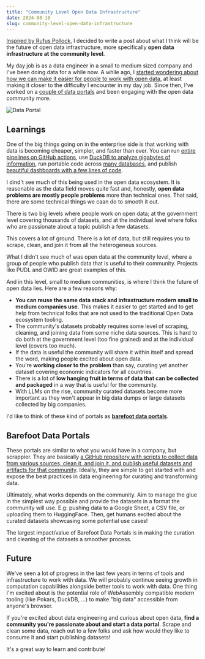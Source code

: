 ```yaml
---
title: "Community Level Open Data Infrastructure"
date: 2024-08-10
slug: community-level-open-data-infrastructure
---
```


[Inspired by Rufus Pollock](https://github.com/datopian/datahub/issues/1138#issuecomment-2198126846), I decided to write a post about what I think will be the future of open data infrastructure, more specifically **open data infrastructure at the community level**.

My day job is as a data engineer in a small to medium sized company and I've been doing data for a while now. A while ago, I [started wondering about how we can make it easier for people to work with open data](https://handbook.davidgasquez.com/Open+Data), at least making it closer to the difficulty I encounter in my day job. Since then, I've worked on a [couple of data portals](/modern-open-data-portals) and been engaging with the open data community more.

![Data Portal](/images/dataflow.png)

## Learnings

One of the big things going on in the enterprise side is that working with data is becoming cheaper, simpler, and faster than ever. You can run [entire pipelines on GitHub actions](https://github.com/simonw/ca-fires-history), use [DuckDB to analyze gigabytes of information](https://x.com/severo_dev/status/1759537328228348220), run portable code across [many databases](https://ibis-project.org/), and publish [beautiful dashboards with a few lines of code](https://evidence.dev/).

I dind't see much of this being used in the open data ecosystem. It is reasonable as the data field moves quite fast and, honestly, **open data problems are mostly people problems** more than technical ones. That said, there are some technical things we caan do to smooth it out.

There is two big levels where people work on open data; at the government level covering thousands of datasets, and at the individual level where folks who are passionate about a topic publish a few datasets.

This covers a lot of ground. There is a lot of data, but still requires you to scrape, clean, and join it from all the heterogeneus sources.

What I didn't see much of was open data at the community level, where a group of people who publish data that is useful to their community. Projects like PUDL and OWID are great examples of this.

And in this level, small to medium communities, is where I think the future of open data lies. Here are a few reasons why:

- **You can reuse the same data stack and infrastructure modern small to medium companies use**. This makes it easier to get started and to get help from technical folks that are not used to the traditional Open Data ecosystem tooling.
- The community's datasets probably requires some level of scraping, cleaning, and joining data from some niche data sources. This is hard to do both at the government level (too fine grained) and at the individual level (covers too much).
- If the data is useful the community will share it within itself and spread the word, making people excited about open data.
- You're **working closer to the problem** than say, curating yet another dataset covering economic indicators for all countries.
- There is a lot of **low hanging fruit in terms of data that can be collected and packaged** in a way that is useful for the community.
- With LLMs on the rise, community curated datasets become more important as they won't appear in big data dumps or large datasets collected by big companies.

I'd like to think of these kind of portals as [**barefoot data portals**](https://maggieappleton.com/home-cooked-software).

## Barefoot Data Portals

These portals are similar to what you would have in a company, but scrappier. They are basically [a GitHub repository with scripts to collect data from various sources, clean it, and join it, and publish useful datasets and artifacts for that community](https://github.com/datonic/datadex). Ideally, they are simple to get started with and expose the best practices in data engineering for curating and transforming data.

Ultimately, what works depends on the community. Aim to manage the glue in the simplest way possible and provide the datasets in a format the community will use. E.g: pushing data to a Google Sheet, a CSV file, or uploading them to HuggingFace. Then, get humans excited about the curated datasets showcasing some potential use cases!

The largest impact/value of Barefoot Data Portals is in making the curation and cleaning of the datasets a smoother process.

## Future

We've seen a lot of progress in the last few years in terms of tools and infrastructure to work with data. We will probably continue seeing growth in computation capabilities alongside better tools to work with data. One thing I'm excited about is the potential role of WebAssembly compatible modern tooling (like Pokars, DuckDB, ...) to make "big data" accessible from anyone's browser.

If you're excited about data engineering and curious about open data, **find a community you're passionate about and start a data portal**. Scrape and clean some data, reach out to a few folks and ask how would they like to consume it and start publishing datasets!

It's a great way to learn and contribute!
